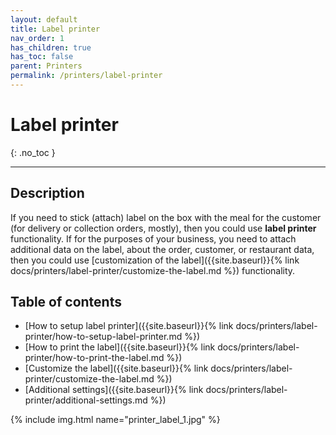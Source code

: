 ```yaml
---
layout: default
title: Label printer
nav_order: 1
has_children: true
has_toc: false
parent: Printers
permalink: /printers/label-printer
---
```


# Label printer
{: .no_toc }

---

## Description
If you need to stick (attach) label on the box with the meal for the customer (for delivery or collection orders, mostly), then you could use **label printer** functionality. If for the purposes of your business, you need to attach additional data on the label, about the order, customer, or restaurant data, then you could use [customization of the label]({{site.baseurl}}{% link docs/printers/label-printer/customize-the-label.md %}) functionality.

## Table of contents
- [How to setup label printer]({{site.baseurl}}{% link docs/printers/label-printer/how-to-setup-label-printer.md %})
- [How to print the label]({{site.baseurl}}{% link docs/printers/label-printer/how-to-print-the-label.md %})
- [Customize the label]({{site.baseurl}}{% link docs/printers/label-printer/customize-the-label.md %})
- [Additional settings]({{site.baseurl}}{% link docs/printers/label-printer/additional-settings.md %})

{% include img.html name="printer_label_1.jpg" %}
